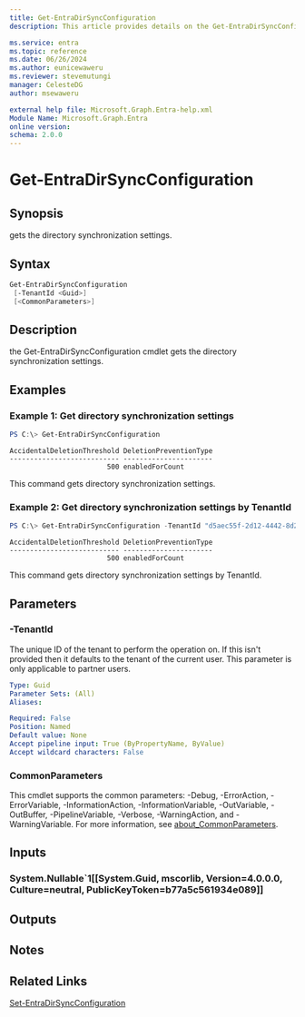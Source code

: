 ```yaml
---
title: Get-EntraDirSyncConfiguration
description: This article provides details on the Get-EntraDirSyncConfiguration command.

ms.service: entra
ms.topic: reference
ms.date: 06/26/2024
ms.author: eunicewaweru
ms.reviewer: stevemutungi
manager: CelesteDG
author: msewaweru

external help file: Microsoft.Graph.Entra-help.xml
Module Name: Microsoft.Graph.Entra
online version:
schema: 2.0.0
---
```


# Get-EntraDirSyncConfiguration

## Synopsis
gets the directory synchronization settings.

## Syntax

```powershell
Get-EntraDirSyncConfiguration 
 [-TenantId <Guid>] 
 [<CommonParameters>]
```

## Description
the Get-EntraDirSyncConfiguration cmdlet gets the directory synchronization settings.

## Examples

### Example 1: Get directory synchronization settings
```powershell
PS C:\> Get-EntraDirSyncConfiguration 
```

```output
AccidentalDeletionThreshold DeletionPreventionType
--------------------------- ----------------------
                        500 enabledForCount
```

This command gets directory synchronization settings.

### Example 2: Get directory synchronization settings by TenantId
```powershell
PS C:\> Get-EntraDirSyncConfiguration -TenantId "d5aec55f-2d12-4442-8d2f-ccca95d4390e"
```

```output
AccidentalDeletionThreshold DeletionPreventionType
--------------------------- ----------------------
                        500 enabledForCount
```

This command gets directory synchronization settings by TenantId.

## Parameters

### -TenantId
The unique ID of the tenant to perform the operation on. 
If this isn't provided then it defaults to the tenant of the current user. 
This parameter is only applicable to partner users.

```yaml
Type: Guid
Parameter Sets: (All)
Aliases:

Required: False
Position: Named
Default value: None
Accept pipeline input: True (ByPropertyName, ByValue)
Accept wildcard characters: False
```

### CommonParameters
This cmdlet supports the common parameters: -Debug, -ErrorAction, -ErrorVariable, -InformationAction, -InformationVariable, -OutVariable, -OutBuffer, -PipelineVariable, -Verbose, -WarningAction, and -WarningVariable. For more information, see [about_CommonParameters](https://go.microsoft.com/fwlink/?LinkID=113216).

## Inputs

### System.Nullable`1[[System.Guid, mscorlib, Version=4.0.0.0, Culture=neutral, PublicKeyToken=b77a5c561934e089]]
## Outputs

## Notes

## Related Links

[Set-EntraDirSyncConfiguration](Set-EntraDirSyncConfiguration.md)
